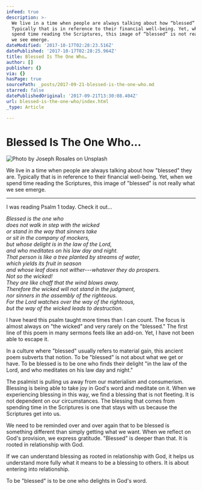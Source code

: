 ```yaml
---
inFeed: true
description: >-
  We live in a time when people are always talking about how “blessed” they are.
  Typically that is in reference to their financial well-being. Yet, when we
  spend time reading the Scriptures, this image of “blessed” is not really what
  we see emerge.
dateModified: '2017-10-17T02:28:23.516Z'
datePublished: '2017-10-17T02:28:25.964Z'
title: Blessed Is The One Who…
author: []
publisher: {}
via: {}
hasPage: true
sourcePath: _posts/2017-09-21-blessed-is-the-one-who.md
starred: false
datePublishedOriginal: '2017-09-21T13:30:08.404Z'
url: blessed-is-the-one-who/index.html
_type: Article

---
```

# Blessed Is The One Who...
![Photo by Joseph Rosales on Unsplash](https://imgflo.herokuapp.com/graph/2b2431f8e7ba7b0/f61f807b066bacb29d07dd118ca80dfa/croprotate.jpg?cropheight=3647&cropwidth=4721&degrees=0&input=https%3A%2F%2Fthe-grid-user-content.s3-us-west-2.amazonaws.com%2F759f0e40-e1f9-444c-bff2-1bff5694c5ba.jpg&x=0&y=0)

We live in a time when people are always talking about how "blessed" they are. Typically that is in reference to their financial well-being. Yet, when we spend time reading the Scriptures, this image of "blessed" is not really what we see emerge.

---

I was reading Psalm 1 today. Check it out...

_Blessed is the one who   
does not walk in step with the wicked  
or stand in the way that sinners take  
or sit in the company of mockers,  
but whose delight is in the law of the Lord,  
and who meditates on his law day and night.  
That person is like a tree planted by streams of water,  
which yields its fruit in season  
and whose leaf does not wither---whatever they do prospers.  
Not so the wicked!  
They are like chaff that the wind blows away.  
Therefore the wicked will not stand in the judgment,  
nor sinners in the assembly of the righteous.  
For the Lord watches over the way of the righteous,  
but the way of the wicked leads to destruction._

I have heard this psalm taught more times than I can count. The focus is almost always on "the wicked" and very rarely on the "blessed." The first line of this poem in many sermons feels like an add-on. Yet, I have not been able to escape it. 

In a culture where "blessed" usually refers to material gain, this ancient poem subverts that notion. To be "blessed" is not about what we get or have. To be blessed is to be one who finds their delight "in the law of the Lord, and who meditates on his law day and night." 

The psalmist is pulling us away from our materialism and consumerism. Blessing is being able to take joy in God's word and meditate on it. When we experiencing blessing in this way, we find a blessing that is not fleeting. It is not dependent on our circumstances. The blessing that comes from spending time in the Scriptures is one that stays with us because the Scriptures get into us. 

We need to be reminded over and over again that to be blessed is something different than simply getting what we want. When we reflect on God's provision, we express gratitude. "Blessed" is deeper than that. It is rooted in relationship with God. 

If we can understand blessing as rooted in relationship with God, it helps us understand more fully what it means to be a blessing to others. It is about entering into relationship. 

To be "blessed" is to be one who delights in God's word.